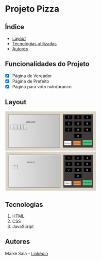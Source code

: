 # Projeto Pizza

## Índice
- <a href="#layout">Layout</a>
- <a href="#tecnologias">Tecnologias utilizadas</a>
- <a href="#autores">Autores</a>

## Funcionalidades do Projeto

- [x] Página de Vereador
- [x] Página de Prefeito
- [x] Página para voto nulo/branco

## Layout 
<img style="width:300px" src="./imagens/pagina 1.png" alt= "Página de vereador">
<img style="width:300px" src="./imagens/pagina 2.png" alt="Página de prefeito">

## Tecnologias
1. HTML
2. CSS
3. JavaScript

## Autores
Maike Sala - [Linkedin](https://www.linkedin.com/in/maike-oliveira-37885a1a4/)